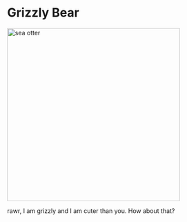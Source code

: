 # Grizzly Bear

<img src="https://images.unsplash.com/photo-1525869916826-972885c91c1e?q=80&w=1169&auto=format&fit=crop&ixlib=rb-4.0.3&ixid=M3wxMjA3fDB8MHxwaG90by1wYWdlfHx8fGVufDB8fHx8fA%3D%3D" alt="sea otter" width="400"/>

rawr, I am grizzly and I am cuter than you. How about that?
